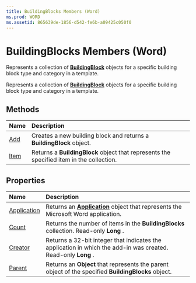 ```yaml
---
title: BuildingBlocks Members (Word)
ms.prod: WORD
ms.assetid: 865639de-1856-d542-fe6b-a09425c050f0
---
```



# BuildingBlocks Members (Word)
Represents a collection of  **[BuildingBlock](buildingblock-object-word.md)** objects for a specific building block type and category in a template.

Represents a collection of  **[BuildingBlock](buildingblock-object-word.md)** objects for a specific building block type and category in a template.


## Methods



|**Name**|**Description**|
|:-----|:-----|
|[Add](buildingblocks-add-method-word.md)|Creates a new building block and returns a  **BuildingBlock** object.|
|[Item](buildingblocks-item-method-word.md)|Returns a  **BuildingBlock** object that represents the specified item in the collection.|

## Properties



|**Name**|**Description**|
|:-----|:-----|
|[Application](buildingblocks-application-property-word.md)|Returns an  **[Application](application-object-word.md)** object that represents the Microsoft Word application.|
|[Count](buildingblocks-count-property-word.md)|Returns the number of items in the  **BuildingBlocks** collection. Read-only **Long** .|
|[Creator](buildingblocks-creator-property-word.md)|Returns a 32-bit integer that indicates the application in which the add-in was created. Read-only  **Long** .|
|[Parent](buildingblocks-parent-property-word.md)|Returns an  **Object** that represents the parent object of the specified **BuildingBlocks** object.|

